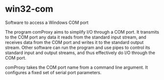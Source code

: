 # win32-com
Software to access a Windows COM port

The program comProxy aims to simplify I/O through a COM port.
It transmits to the COM port any data it reads from the standard input stream,
and receives data from the COM port and writes it to the standard output stream.
Other software can run the program and use pipes to control its standard input and output streams,
and thus effectively do I/O through the COM port.

comProxy takes the COM port name from a command line argument.
It configures a fixed set of serial port parameters.
